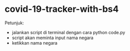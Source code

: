 # covid-19-tracker-with-bs4

Petunjuk:

- jalankan script di terminal dengan cara python code.py
- script akan meminta input nama negara
- ketikkan nama negara
